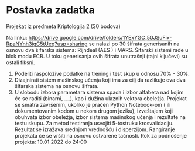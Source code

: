 # Postavka zadatka 

Projekat iz predmeta Kriptologija 2
(30 bodova)

Na linku:
https://drive.google.com/drive/folders/1YExYGC_50JSuFix-RpaNYnh3igC5tUeq?usp=sharing
se nalazi po 30 šifrata generisanih na osnovu dva šifarska sistema: Rijndeal (AES ) i
MARS. Šifarski sistemi rade u blok modu ECB. U toku generisanja ovih šifrata
unutrašnji (tajni ključevi) su ostali fiksni.
1. Podeliti raspoložive podatke na trening i test skup u odnosu 70% - 30%.
2. Dizajnirati sistem mašinskog učenja koji ima za cilj da razlikuje ova dva šifarska
sistema na osnovu šifrata.
3. U slobodu izbora parametara sistema spada i izbor alfabeta nad kojim će se
raditi (binarni, ....), kao i dužina ulaznih vektora obeležja.
Projekat se smatra završenim, ukoliko je praćen Python Notebook-om ( ili
dokumentovanim kodom u nekom drugom jeziku), izveštajem koji obuhvata izbor
obeležja, izbor sistema mašinskog učenja i rezultate na testu skupu. Za metod
testiranja usvojiti 5-tostruku krosvalidaciju. Rezultat se izražava srednjom vrednošću
i disperzijom.
Rangiranje projekata će se vršiti na osnovu ostvarene tačnosti.
Rok za podnošenje projekta: 10.01.2022 do 24:00